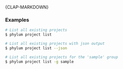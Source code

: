 {CLAP-MARKDOWN}
### Examples

```sh
# List all existing projects
$ phylum project list

# List all existing projects with json output
$ phylum project list --json

# List all existing projects for the 'sample' group
$ phylum project list -g sample
```
